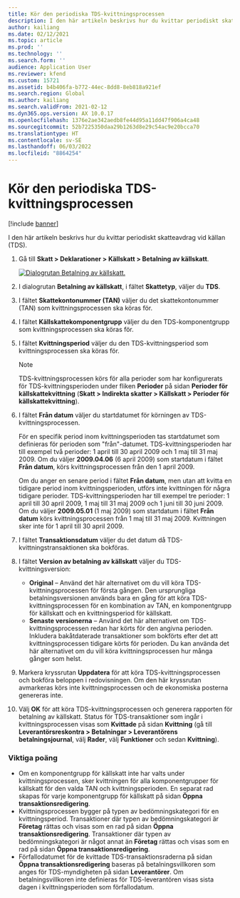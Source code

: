 ```yaml
---
title: Kör den periodiska TDS-kvittningsprocessen
description: I den här artikeln beskrivs hur du kvittar periodiskt skatteavdrag vid källan (TDS).
author: kailiang
ms.date: 02/12/2021
ms.topic: article
ms.prod: ''
ms.technology: ''
ms.search.form: ''
audience: Application User
ms.reviewer: kfend
ms.custom: 15721
ms.assetid: b4b406fa-b772-44ec-8dd8-8eb818a921ef
ms.search.region: Global
ms.author: kailiang
ms.search.validFrom: 2021-02-12
ms.dyn365.ops.version: AX 10.0.17
ms.openlocfilehash: 1376e2ae342aedb8fe44d95a11dd47f906a4ca48
ms.sourcegitcommit: 52b7225350daa29b1263d8e29c54ac9e20bcca70
ms.translationtype: HT
ms.contentlocale: sv-SE
ms.lasthandoff: 06/03/2022
ms.locfileid: "8864254"
---
```

# <a name="run-the-periodic-tds-settlement-process"></a>Kör den periodiska TDS-kvittningsprocessen

[!include [banner](../includes/banner.md)]

I den här artikeln beskrivs hur du kvittar periodiskt skatteavdrag vid källan (TDS).

1. Gå till **Skatt \> Deklarationer \> Källskatt \> Betalning av källskatt**.

    [![Dialogrutan Betalning av källskatt.](./media/apac-ind-TDS-47.png)](./media/apac-ind-TDS-47.png)

2. I dialogrutan **Betalning av källskatt**, i fältet **Skattetyp**, väljer du **TDS**.
3. I fältet **Skattekontonummer (TAN)** väljer du det skattekontonummer (TAN) som kvittningsprocessen ska köras för.
4. I fältet **Källskattekomponentgrupp** väljer du den TDS-komponentgrupp som kvittningsprocessen ska köras för.
5. I fältet **Kvittningsperiod** väljer du den TDS-kvittningsperiod som kvittningsprocessen ska köras för.

    > [!NOTE]
    > TDS-kvittningsprocessen körs för alla perioder som har konfigurerats för TDS-kvittningsperioden under fliken **Perioder** på sidan **Perioder för källskattekvittning** (**Skatt \> Indirekta skatter \> Källskatt \> Perioder för källskattekvittning**).

6. I fältet **Från datum** väljer du startdatumet för körningen av TDS-kvittningsprocessen.

    För en specifik period inom kvittningsperioden tas startdatumet som definieras för perioden som "från"-datumet. TDS-kvittningsperioden har till exempel två perioder: 1 april till 30 april 2009 och 1 maj till 31 maj 2009. Om du väljer **2009.04.06** (6 april 2009) som startdatum i fältet **Från datum**, körs kvittningsprocessen från den 1 april 2009.

    Om du anger en senare period i fältet **Från datum**, men utan att kvitta en tidigare period inom kvittningsperioden, utförs inte kvittningen för några tidigare perioder. TDS-kvittningsperioden har till exempel tre perioder: 1 april till 30 april 2009, 1 maj till 31 maj 2009 och 1 juni till 30 juni 2009. Om du väljer **2009.05.01** (1 maj 2009) som startdatum i fältet **Från datum** körs kvittningsprocessen från 1 maj till 31 maj 2009. Kvittningen sker inte för 1 april till 30 april 2009.

7. I fältet **Transaktionsdatum** väljer du det datum då TDS-kvittningstransaktionen ska bokföras.
8. I fältet **Version av betalning av källskatt** väljer du TDS-kvittningsversion:

     - **Original** – Använd det här alternativet om du vill köra TDS-kvittningsprocessen för första gången. Den ursprungliga betalningsversionen används bara en gång för att köra TDS-kvittningsprocessen för en kombination av TAN, en komponentgrupp för källskatt och en kvittningsperiod för källskatt.
    - **Senaste versionerna** – Använd det här alternativet om TDS-kvittningsprocessen redan har körts för den angivna perioden. Inkludera bakåtdaterade transaktioner som bokförts efter det att kvittningsprocessen tidigare körts för perioden. Du kan använda det här alternativet om du vill köra kvittningsprocessen hur många gånger som helst.

9. Markera kryssrutan **Uppdatera** för att köra TDS-kvittningsprocessen och bokföra beloppen i redovisningen. Om den här kryssrutan avmarkeras körs inte kvittningsprocessen och de ekonomiska posterna genereras inte.
10. Välj **OK** för att köra TDS-kvittningsprocessen och generera rapporten för betalning av källskatt. Status för TDS-transaktioner som ingår i kvittningsprocessen visas som **Kvittade** på sidan **Kvittning** (gå till **Leverantörsreskontra \> Betalningar \> Leverantörens betalningsjournal**, välj **Rader**, välj **Funktioner** och sedan **Kvittning**).

### <a name="important-points"></a>Viktiga poäng

- Om en komponentgrupp för källskatt inte har valts under kvittningsprocessen, sker kvittningen för alla komponentgrupper för källskatt för den valda TAN och kvittningsperioden. En separat rad skapas för varje komponentgrupp för källskatt på sidan **Öppna transaktionsredigering**.
- Kvittningsprocessen bygger på typen av bedömningskategori för en kvittningsperiod. Transaktioner där typen av bedömningskategori är **Företag** rättas och visas som en rad på sidan **Öppna transaktionsredigering**. Transaktioner där typen av bedömningskategori är något annat än **Företag** rättas och visas som en rad på sidan **Öppna transaktionsredigering**.
- Förfallodatumet för de kvittade TDS-transaktionsraderna på sidan **Öppna transaktionsredigering** baseras på betalningsvillkoren som anges för TDS-myndigheten på sidan **Leverantörer**. Om betalningsvillkoren inte definieras för TDS-leverantören visas sista dagen i kvittningsperioden som förfallodatum.
